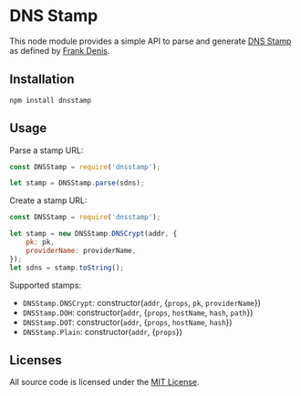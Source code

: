 # DNS Stamp

This node module provides a simple API to parse and generate [DNS Stamp](https://dnscrypt.info/stamps-specifications/) as defined by [Frank Denis](https://twitter.com/jedisct1).

## Installation

    npm install dnsstamp

## Usage

Parse a stamp URL:

```js
const DNSStamp = require('dnsstamp');

let stamp = DNSStamp.parse(sdns);
```

Create a stamp URL:

```js
const DNSStamp = require('dnsstamp');

let stamp = new DNSStamp.DNSCrypt(addr, {
    pk: pk,
    providerName: providerName,
});
let sdns = stamp.toString();
```

Supported stamps:

* `DNSStamp.DNSCrypt`: constructor(`addr`, {`props`, `pk`, `providerName`})
* `DNSStamp.DOH`: constructor(`addr`, {`props`, `hostName`, `hash`, `path`})
* `DNSStamp.DOT`: constructor(`addr`, {`props`, `hostName`, `hash`})
* `DNSStamp.Plain`: constructor(`addr`, {`props`})

## Licenses

All source code is licensed under the [MIT License](https://raw.github.com/rs/node-dnsstamp/master/LICENSE).
